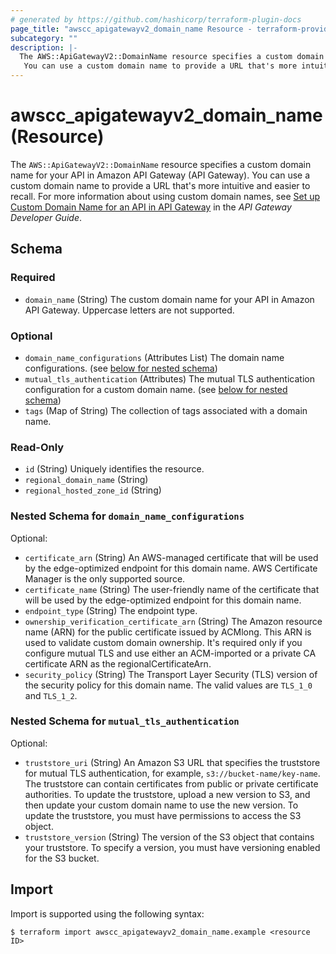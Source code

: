 ```yaml
---
# generated by https://github.com/hashicorp/terraform-plugin-docs
page_title: "awscc_apigatewayv2_domain_name Resource - terraform-provider-awscc"
subcategory: ""
description: |-
  The AWS::ApiGatewayV2::DomainName resource specifies a custom domain name for your API in Amazon API Gateway (API Gateway).
   You can use a custom domain name to provide a URL that's more intuitive and easier to recall. For more information about using custom domain names, see Set up Custom Domain Name for an API in API Gateway https://docs.aws.amazon.com/apigateway/latest/developerguide/how-to-custom-domains.html in the API Gateway Developer Guide.
---
```


# awscc_apigatewayv2_domain_name (Resource)

The ``AWS::ApiGatewayV2::DomainName`` resource specifies a custom domain name for your API in Amazon API Gateway (API Gateway). 
 You can use a custom domain name to provide a URL that's more intuitive and easier to recall. For more information about using custom domain names, see [Set up Custom Domain Name for an API in API Gateway](https://docs.aws.amazon.com/apigateway/latest/developerguide/how-to-custom-domains.html) in the *API Gateway Developer Guide*.



<!-- schema generated by tfplugindocs -->
## Schema

### Required

- `domain_name` (String) The custom domain name for your API in Amazon API Gateway. Uppercase letters are not supported.

### Optional

- `domain_name_configurations` (Attributes List) The domain name configurations. (see [below for nested schema](#nestedatt--domain_name_configurations))
- `mutual_tls_authentication` (Attributes) The mutual TLS authentication configuration for a custom domain name. (see [below for nested schema](#nestedatt--mutual_tls_authentication))
- `tags` (Map of String) The collection of tags associated with a domain name.

### Read-Only

- `id` (String) Uniquely identifies the resource.
- `regional_domain_name` (String)
- `regional_hosted_zone_id` (String)

<a id="nestedatt--domain_name_configurations"></a>
### Nested Schema for `domain_name_configurations`

Optional:

- `certificate_arn` (String) An AWS-managed certificate that will be used by the edge-optimized endpoint for this domain name. AWS Certificate Manager is the only supported source.
- `certificate_name` (String) The user-friendly name of the certificate that will be used by the edge-optimized endpoint for this domain name.
- `endpoint_type` (String) The endpoint type.
- `ownership_verification_certificate_arn` (String) The Amazon resource name (ARN) for the public certificate issued by ACMlong. This ARN is used to validate custom domain ownership. It's required only if you configure mutual TLS and use either an ACM-imported or a private CA certificate ARN as the regionalCertificateArn.
- `security_policy` (String) The Transport Layer Security (TLS) version of the security policy for this domain name. The valid values are ``TLS_1_0`` and ``TLS_1_2``.


<a id="nestedatt--mutual_tls_authentication"></a>
### Nested Schema for `mutual_tls_authentication`

Optional:

- `truststore_uri` (String) An Amazon S3 URL that specifies the truststore for mutual TLS authentication, for example, ``s3://bucket-name/key-name``. The truststore can contain certificates from public or private certificate authorities. To update the truststore, upload a new version to S3, and then update your custom domain name to use the new version. To update the truststore, you must have permissions to access the S3 object.
- `truststore_version` (String) The version of the S3 object that contains your truststore. To specify a version, you must have versioning enabled for the S3 bucket.

## Import

Import is supported using the following syntax:

```shell
$ terraform import awscc_apigatewayv2_domain_name.example <resource ID>
```
